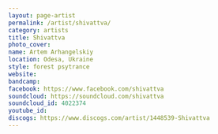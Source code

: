 ```yaml
---
layout: page-artist
permalink: /artist/shivattva/
category: artists
title: Shivattva
photo_cover: 
name: Artem Arhangelskiy
location: Odesa, Ukraine
style: forest psytrance
website: 
bandcamp: 
facebook: https://www.facebook.com/shivattva
soundcloud: https://soundcloud.com/shivattva
soundcloud_id: 4022374
youtube_id: 
discogs: https://www.discogs.com/artist/1448539-Shivattva
---
```

